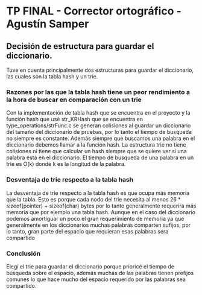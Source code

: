 # TP FINAL - Corrector ortográfico - Agustín Samper

## Decisión de estructura para guardar el diccionario.
Tuve en cuenta principalmente dos estructuras para guardar el diccionario, las cuales
son la tabla hash y un trie. 

### Razones por las que la tabla hash tiene un peor rendimiento a la hora de buscar en comparación con un trie
Con la implementación de tabla hash que se encuentra en el proyecto y
la función hash que usé str_KRHash que se encuentra en type_operations/strFunc.c
se generan colisiones al guardar un diccionario del tamaño del diccionario
de pruebas, por lo tanto el tiempo de busqueda no siempre es constante.
Además siempre que buscamos una palabra en el diccionario debemos llamar a la función hash.
La estructura trie no tiene colisiones ni tiene que calcular un hash siempre que se quiere
ver si una palabra está en el diccionario.
El tiempo de busqueda de una palabra en un trie es O(k) donde k es la longitud de la palabra.

### Desventaja de trie respecto a la tabla hash
La desventaja de trie respecto a la tabla hash es que ocupa más memoria que la tabla.
Esto es porque cada nodo del trie necesita al menos 26 * sizeof(pointer) + sizeof(char)
bytes por lo tanto generalmente requerirá más memoria que por ejemplo una tabla hash.
Aunque en el caso del diccionario podemos amortiguar un poco el gran requerimiento de
memoria ya que generalmente en los diccionarios muchas palabras comparten sufijos, 
por lo tanto, gran parte del espacio que requieran esas palabras sera compartido

### Conclusión
Elegí el trie para guardar el diccionario porque prioricé el tiempo de búsqueda sobre
el espacio, además muchas de las palabras tienen prefijos comunes lo que hace mucho del
espacio requerido por las palabras sea compartido.